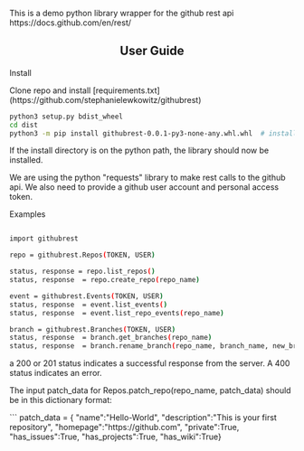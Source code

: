 
<p>
This is a demo python library wrapper for the github rest api 
https://docs.github.com/en/rest/
</p>


## <div align="center">User Guide</div>

<summary>Install</summary>

<p>
Clone repo and install [requirements.txt](https://github.com/stephanielewkowitz/githubrest)
</p>

```bash
python3 setup.py bdist_wheel
cd dist
python3 -m pip install githubrest-0.0.1-py3-none-any.whl.whl  # install
```
<p>
If the install directory is on the python path, the library should now be installed.
</p>
<p>
We are using the python "requests" library to make rest calls to the github api. We also need to provide a github user account and personal access token.

</p>
<summary>Examples</summary>

```bash

import githubrest

repo = githubrest.Repos(TOKEN, USER)

status, response = repo.list_repos()
status, response  = repo.create_repo(repo_name)

event = githubrest.Events(TOKEN, USER)
status, response  = event.list_events()
status, response  = event.list_repo_events(repo_name)

branch = githubrest.Branches(TOKEN, USER)
status, response  = branch.get_branches(repo_name)
status, response  = branch.rename_branch(repo_name, branch_name, new_branch_name)

```
<p>
a 200 or 201 status indicates a successful response from the server. A 400 status indicates an error. 
</p>

<p>
The input patch_data for Repos.patch_repo(repo_name, patch_data) should be in this dictionary format:
</p>
```
patch_data = {
"name":"Hello-World",
"description":"This is your first repository",
"homepage":"https://github.com",
"private":True,
"has_issues":True,
"has_projects":True,
"has_wiki":True}

```




